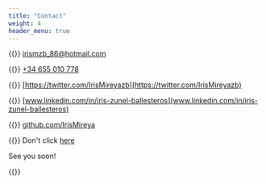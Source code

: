 ```yaml
---
title: "Contact"
weight: 4
header_menu: true
---
```


{{<icon class="fa fa-envelope">}}&nbsp;[irismzb_86@hotmail.com](mailto:irismzb_86@hotmail.com)

{{<icon class="fa fa-phone">}}&nbsp;[+34 655 010 778](tel:+34655010778)

{{<icon class="fa fa-twitter" >}}&nbsp;[https://twitter.com/IrisMireyazb](https://twitter.com/IrisMireyazb)

{{<icon class="fa fa-linkedin" >}}&nbsp;[www.linkedin.com/in/iris-zunel-ballesteros](www.linkedin.com/in/iris-zunel-ballesteros)

{{<icon class="fa fa-github" href="github.com/IrisMireya" >}}&nbsp;[github.com/IrisMireya](github.com/IrisMireya)


{{<icon class="fa fa-star">}} Don't click [here](https://www.youtube.com/watch?v=dQw4w9WgXcQ) 

See you soon!


{{<icon class="fa fa-arrow-up">}}